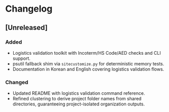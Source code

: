 # Changelog

## [Unreleased]
### Added
- Logistics validation toolkit with Incoterm/HS Code/AED checks and CLI support.
- psutil fallback shim via `sitecustomize.py` for deterministic memory tests.
- Documentation in Korean and English covering logistics validation flows.

### Changed
- Updated README with logistics validation command reference.
- Refined clustering to derive project folder names from shared directories, guaranteeing project-isolated organization outputs.
